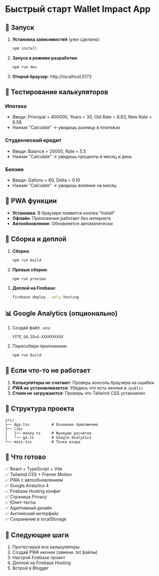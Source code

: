 # Быстрый старт Wallet Impact App

## 🚀 Запуск

1. **Установка зависимостей** (уже сделано):
   ```bash
   npm install
   ```

2. **Запуск в режиме разработки**:
   ```bash
   npm run dev
   ```

3. **Открой браузер**: http://localhost:5173

## 🧮 Тестирование калькуляторов

### Ипотека
- Введи: Principal = 400000, Years = 30, Old Rate = 6.63, New Rate = 6.58
- Нажми "Calculate" → увидишь разницу в платежах

### Студенческий кредит
- Введи: Balance = 20000, Rate = 5.5
- Нажми "Calculate" → увидишь проценты в месяц и день

### Бензин
- Введи: Gallons = 60, Delta = 0.10
- Нажми "Calculate" → увидишь влияние на месяц

## 📱 PWA функции

- **Установка**: В браузере появится кнопка "Install"
- **Офлайн**: Приложение работает без интернета
- **Автообновление**: Обновляется автоматически

## 🔧 Сборка и деплой

1. **Сборка**:
   ```bash
   npm run build
   ```

2. **Превью сборки**:
   ```bash
   npm run preview
   ```

3. **Деплой на Firebase**:
   ```bash
   firebase deploy --only hosting
   ```

## 📊 Google Analytics (опционально)

1. Создай файл `.env`:
   ```
   VITE_GA_ID=G-XXXXXXXXXX
   ```

2. Пересобери приложение:
   ```bash
   npm run build
   ```

## 🐛 Если что-то не работает

1. **Калькуляторы не считают**: Проверь консоль браузера на ошибки
2. **PWA не устанавливается**: Убедись что есть иконки в `/public`
3. **Стили не загружаются**: Проверь что Tailwind CSS установлен

## 📁 Структура проекта

```
src/
├── App.tsx          # Основное приложение
├── lib/
│   ├── money.ts     # Функции расчётов
│   └── ga.ts        # Google Analytics
└── main.tsx         # Точка входа
```

## 🎯 Что готово

✅ React + TypeScript + Vite  
✅ Tailwind CSS + Framer Motion  
✅ PWA с автообновлением  
✅ Google Analytics 4  
✅ Firebase Hosting конфиг  
✅ Страница Privacy  
✅ Юнит-тесты  
✅ Адаптивный дизайн  
✅ Английский интерфейс  
✅ Сохранение в localStorage  

## 🚀 Следующие шаги

1. Протестируй все калькуляторы
2. Создай PWA иконки (замени .txt файлы)
3. Настрой Firebase проект
4. Деплой на Firebase Hosting
5. Встрой в Blogger 